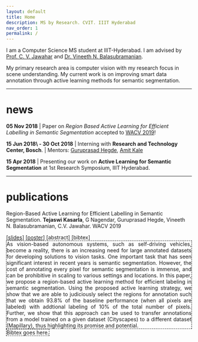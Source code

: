 ```yaml
---
layout: default
title: Home
description: MS by Research. CVIT. IIIT Hyderabad
nav_order: 1
permalink: /
---
```



I am a Computer Science MS student at IIIT-Hyderabad. I am advised by [Prof. C. V. Jawahar](http://faculty.iiit.ac.in/~jawahar/) and [Dr. Vineeth N. Balasubramanian](https://www.iith.ac.in/~vineethnb/).

My primary research area is computer vision with my research focus in scene understanding. My current work is on improving smart data annotation through active learning methods for semantic segmentation.

*** 

# news

**05 Nov 2018** | Paper on _Region Based Active Learning for Efficient Labelling in Semantic Segmentation_ accepted to [WACV 2019](https://wacv19.wacv.net)!

**15 Jun 2018\ - 30 Oct 2018** | Interning with **Research and Technology Center, Bosch**. \| Mentors: [Guruprasad Hegde](https://www.linkedin.com/in/guruprasad-hegde-657b81a/),  [Amit Kale](https://www.linkedin.com/in/kaleamit/)

**15 Apr 2018** | Presenting our work on **Active Learning for Semantic Segmentation** at 1st Research Symposium, IIIT Hyderabad.

***

# publications

Region-Based Active Learning for Efficient Labelling in Semantic Segmentation. **Tejaswi Kasarla**, G Nagendar, Guruprasad Hegde, Vineeth N. Balasubramanian, C.V. Jawahar. WACV 2019  
<div>
[<a href="assets/wacv%20spotlight%20presentation.pdf">slides</a>]
[<a href="assets/poster_wacv.pdf">poster</a>] 
<span class="abstract"> [<a>abstract</a>]</span>
<span class="bibtex"> [<a>bibtex</a>] </span> <br />  
<span hidden class="abstract-hidden" style="border: 1px solid black; border-style: dashed; display:inline-block; text-align: justify"> As vision-based autonomous systems, such as self-driving vehicles, become a reality, there is an increasing need for large annotated datasets for developing solutions to vision tasks. One important task that has seen significant interest in recent years is semantic segmentation. However, the cost of annotating every pixel for semantic segmentation is immense, and can be prohibitive in scaling to various settings and locations. In this paper, we propose a region-based active learning method for efficient labeling in semantic segmentation. 
Using the proposed active learning strategy, we show that we are able to judiciously select the regions for annotation such that we obtain 93.8% of the baseline performance (when all pixels are labeled) with addtional labeling of 10% of the total number of pixels. Further, we show that this approach can be used to transfer annotations from a model trained on a given dataset (Cityscapes) to a different dataset (Mapillary), thus highlighting its promise and potential. </span>
<span hidden class="bibtex-hidden" style="border: 1px solid black; border-style: dashed; display:inline-block; text-align:justify"> Bibtex goes here.</span>
</div>


<script type="text/javascript" src="https://ajax.googleapis.com/ajax/libs/jquery/3.3.1/jquery.min.js"></script>

<script>
$(document).ready(function(){
  $(".bibtex-hidden").hide()
  $(".abstract-hidden").hide()
  $(".abstract").click(function(){
    $(this).parent().find(".bibtex-hidden").hide(); 
    $(this).parent().find(".abstract-hidden").toggle();
  });
   $('.bibtex').click(function() {
    $(this).parent().find(".abstract-hidden").hide();  
    $(this).parent().find(".bibtex-hidden").toggle();
  });
});
</script>

